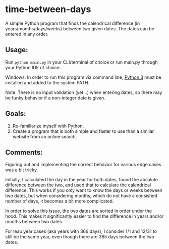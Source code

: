 # time-between-days

A simple Python program that finds the calendrical difference (in years/months/days/weeks) between two given dates. 
The dates can be entered in any order.

## Usage: 

Run `python main.py` in your CLI/terminal of choice or run main.py through your Python IDE of choice.

Windows: In order to run this program via command line, [Python 3](https://www.python.org/downloads/) must be 
installed and added to the system PATH.

Note: There is no input validation (yet...) when entering dates, so there may be funky behavior if a non-integer 
date is given.

## Goals:

1. Re-familiarize myself with Python.
2. Create a program that is both simple and faster to use than a similar website from an online search.

## Comments:

Figuring out and implementing the correct behavior for various edge cases was a bit tricky.

Initially, I calculated the day in the year for both dates, found the absolute difference between the two, and used 
that to calculate the calendrical difference. This works if you only want to know the days or weeks between two dates, 
but when considering months, which do not have a consistent number of days, it becomes a bit more complicated.

In order to solve this issue, the two dates are sorted in order under the hood. This makes it significantly easier 
to find the difference in years and/or months between two dates. 

For leap year cases (aka years with 366 days), I consider 1/1 and 12/31 to still be the same year, even though 
there are 365 days between the two dates.